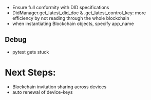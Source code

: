 - Ensure full conformity with DID specifications
- DidManager.get_latest_did_doc & .get_latest_control_key: more efficiency by not reading through the whole blockchain
- when instantiating Blockchain objects, specify app_name

## Debug
- pytest gets stuck


# Next Steps:
- Blockchain invitation sharing across devices
- auto renewal of device-keys
